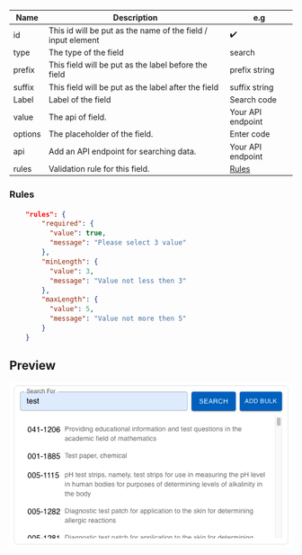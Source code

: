 | **Name** | **Description**                                              | **e.g**           |
| -------- | ------------------------------------------------------------ | ----------------- |
| id       | This id will be put as the name of the field / input element | ✔️                |
| type     | The type of the field                                        | search            |
| prefix   | This field will be put as the label before the field         | prefix string     |
| suffix   | This field will be put as the label after the field          | suffix string     |
| Label    | Label of the field                                           | Search code       |
| value    | The api of field.                                            | Your API endpoint |
| options  | The placeholder of the field.                                | Enter code        |
| api      | Add an API endpoint for searching data.                      | Your API endpoint |
| rules    | Validation rule for this field.                              | [Rules](#rules)   |

### Rules

```json
    "rules": {
        "required": {
          "value": true,
          "message": "Please select 3 value"
        },
        "minLength": {
          "value": 3,
          "message": "Value not less then 3"
        },
        "maxLength": {
          "value": 5,
          "message": "Value not more then 5"
        }
    }
```

## Preview

![Search](../static/img/Previews/search.png)
